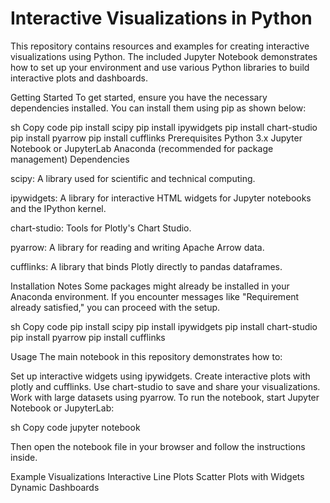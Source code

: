 # Interactive Visualizations in Python
This repository contains resources and examples for creating interactive visualizations using Python. The included Jupyter Notebook demonstrates how to set up your environment and use various Python libraries to build interactive plots and dashboards.

Getting Started
To get started, ensure you have the necessary dependencies installed. You can install them using pip as shown below:

sh
Copy code
pip install scipy
pip install ipywidgets
pip install chart-studio
pip install pyarrow
pip install cufflinks
Prerequisites
Python 3.x
Jupyter Notebook or JupyterLab
Anaconda (recommended for package management)
Dependencies

scipy: A library used for scientific and technical computing.

ipywidgets: A library for interactive HTML widgets for Jupyter notebooks and the IPython kernel.

chart-studio: Tools for Plotly's Chart Studio.

pyarrow: A library for reading and writing Apache Arrow data.

cufflinks: A library that binds Plotly directly to pandas dataframes.

Installation Notes
Some packages might already be installed in your Anaconda environment. If you encounter messages like "Requirement already satisfied," you can proceed with the setup.

sh
Copy code
pip install scipy
pip install ipywidgets
pip install chart-studio
pip install pyarrow
pip install cufflinks

Usage
The main notebook in this repository demonstrates how to:

Set up interactive widgets using ipywidgets.
Create interactive plots with plotly and cufflinks.
Use chart-studio to save and share your visualizations.
Work with large datasets using pyarrow.
To run the notebook, start Jupyter Notebook or JupyterLab:

sh
Copy code
jupyter notebook

Then open the notebook file in your browser and follow the instructions inside.

Example Visualizations
Interactive Line Plots
Scatter Plots with Widgets
Dynamic Dashboards
